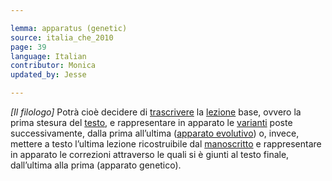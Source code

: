 ```yaml
---

lemma: apparatus (genetic)
source: italia_che_2010
page: 39
language: Italian
contributor: Monica
updated_by: Jesse

---
```

_[Il filologo]_ Potrà cioè decidere di [trascrivere](transcription.html) la [lezione](readingVariant.html) base, ovvero la prima stesura del [testo](text.html), e rappresentare in apparato le [varianti](varient.html) poste successivamente, dalla prima all’ultima ([apparato evolutivo](apparatusEvolutionary.html)) o, invece, mettere a testo l’ultima lezione ricostruibile dal [manoscritto](manuscript.html) e rappresentare in apparato le correzioni attraverso le quali si è giunti al testo finale, dall’ultima alla prima (apparato genetico).
